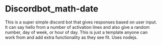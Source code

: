 # Discordbot_math-date
This is a super simple discord bot that gives responses based on user input. It can say hello from a number of activation lines and also give a random number, day of week, or hour of day. This is just a template anyone can work from and add extra functionality as they see fit. Uses nodejs.
